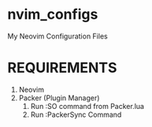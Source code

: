 # nvim_configs
My Neovim Configuration Files

# REQUIREMENTS  
  1. Neovim
  2. Packer (Plugin Manager)
     1. Run :SO command from Packer.lua
     2. Run :PackerSync Command
